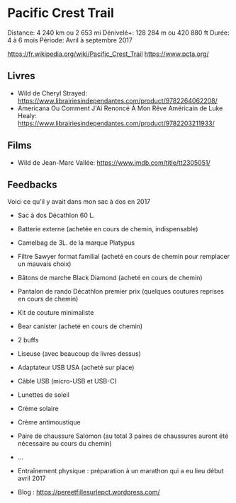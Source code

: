 # Pacific Crest Trail

Distance: 4 240 km ou 2 653 mi
Dénivelé+: 128 284 m ou 420 880 ft
Durée: 4 à 6 mois
Période: Avril à septembre 2017

https://fr.wikipedia.org/wiki/Pacific_Crest_Trail
https://www.pcta.org/


## Livres

- Wild de Cheryl Strayed: https://www.librairiesindependantes.com/product/9782264062208/
- Americana Ou Comment J'Ai Renoncé À Mon Rêve Américain de Luke Healy: https://www.librairiesindependantes.com/product/9782203211933/


## Films

- Wild de Jean-Marc Vallée: https://www.imdb.com/title/tt2305051/

## Feedbacks

Voici ce qu'il y avait dans mon sac à dos en 2017
- Sac à dos Décathlon 60 L.
- Batterie externe (achetée en cours de chemin, indispensable)
- Camelbag de 3L. de la marque Platypus
- Filtre Sawyer format familial (acheté en cours de chemin pour remplacer un mauvais choix)
- Bâtons de marche Black Diamond (acheté en cours de chemin)
- Pantalon de rando Décathlon premier prix (quelques coutures reprises en cours de chemin)
- Kit de couture minimaliste
- Bear canister (acheté en cours de chemin)
- 2 buffs
- Liseuse (avec beaucoup de livres dessus)
- Adaptateur USB USA (acheté sur place)
- Câble USB (micro-USB et USB-C)
- Lunettes de soleil
- Crème solaire
- Crème antimoustique
- Paire de chaussure Salomon (au total 3 paires de chaussures auront été nécessaire au cours du chemin)
- ...

- Entraînement physique : préparation à un marathon qui a eu lieu début avril 2017
- Blog : https://pereetfillesurlepct.wordpress.com/
